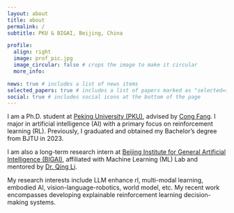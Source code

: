 ```yaml
---
layout: about
title: about
permalink: /
subtitle: PKU & BIGAI, Beijing, China

profile:
  align: right
  image: prof_pic.jpg
  image_circular: false # crops the image to make it circular
  more_info:  

news: true # includes a list of news items
selected_papers: true # includes a list of papers marked as "selected={true}"
social: true # includes social icons at the bottom of the page
---
```



I am a Ph.D. student at [Peking University (PKU)](https://www.pku.edu.cn/), advised by [Cong Fang](https://congfang-ml.github.io/). I major in artificial intelligence (AI) with a primary focus on reinforcement learning (RL). Previously, I graduated and obtained my Bachelor’s degree from BJTU in 2023.

I am also a long-term research intern at [Beijing Institute for General Artificial Intelligence (BIGAI)](https://www.bigai.ai/), affiliated with Machine Learning (ML) Lab and mentored by [Dr. Qing Li](https://liqing-ustc.github.io/).

My research interests include LLM enhance rl, multi-modal learning, embodied AI, vision-language-robotics, world model, etc. My recent work encompasses developing explainable reinforcement learning decision-making systems.

